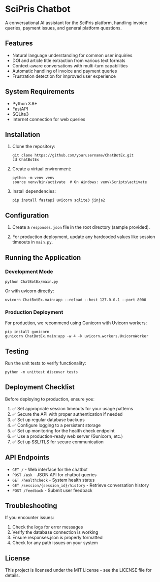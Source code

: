 # SciPris Chatbot

A conversational AI assistant for the SciPris platform, handling invoice queries, payment issues, and general platform questions.

## Features

- Natural language understanding for common user inquiries
- DOI and article title extraction from various text formats
- Context-aware conversations with multi-turn capabilities
- Automatic handling of invoice and payment queries
- Frustration detection for improved user experience

## System Requirements

- Python 3.8+
- FastAPI
- SQLite3
- Internet connection for web queries

## Installation

1. Clone the repository:
   ```
   git clone https://github.com/yourusername/ChatBotEx.git
   cd ChatBotEx
   ```

2. Create a virtual environment:
   ```
   python -m venv venv
   source venv/bin/activate  # On Windows: venv\Scripts\activate
   ```

3. Install dependencies:
   ```
   pip install fastapi uvicorn sqlite3 jinja2
   ```

## Configuration

1. Create a `responses.json` file in the root directory (sample provided).

2. For production deployment, update any hardcoded values like session timeouts in `main.py`.

## Running the Application

### Development Mode

```
python ChatBotEx/main.py
```

Or with uvicorn directly:
```
uvicorn ChatBotEx.main:app --reload --host 127.0.0.1 --port 8000
```

### Production Deployment

For production, we recommend using Gunicorn with Uvicorn workers:

```
pip install gunicorn
gunicorn ChatBotEx.main:app -w 4 -k uvicorn.workers.UvicornWorker
```

## Testing

Run the unit tests to verify functionality:

```
python -m unittest discover tests
```

## Deployment Checklist

Before deploying to production, ensure you:

1. ✅ Set appropriate session timeouts for your usage patterns
2. ✅ Secure the API with proper authentication if needed
3. ✅ Set up regular database backups
4. ✅ Configure logging to a persistent storage
5. ✅ Set up monitoring for the health check endpoint
6. ✅ Use a production-ready web server (Gunicorn, etc.)
7. ✅ Set up SSL/TLS for secure communication

## API Endpoints

- `GET /` - Web interface for the chatbot
- `POST /ask` - JSON API for chatbot queries
- `GET /healthcheck` - System health status
- `GET /session/{session_id}/history` - Retrieve conversation history
- `POST /feedback` - Submit user feedback

## Troubleshooting

If you encounter issues:

1. Check the logs for error messages
2. Verify the database connection is working
3. Ensure responses.json is properly formatted
4. Check for any path issues on your system

## License

This project is licensed under the MIT License - see the LICENSE file for details. 
